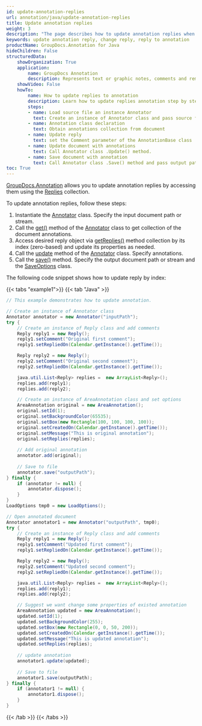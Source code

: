 ```yaml
---
id: update-annotation-replies
url: annotation/java/update-annotation-replies
title: Update annotation replies
weight: 3
description: "The page describes how to update annotation replies when collaborate over document using GroupDocs.Annotation for Java API."
keywords: update annotation reply, change reply, reply to annotation
productName: GroupDocs.Annotation for Java
hideChildren: False
structuredData:
    showOrganization: True
    application:    
        name: GroupDocs Annotation
        description: Represents text or graphic notes, comments and remarks attached to a specific part of the content of the document using Java
    showVideo: False
    howTo:
        name: How to update replies to annotation
        description: Learn how to update replies annotation step by step
        steps:
        - name: Load source file an instance Annotator
          text: Create an instance of Annotator class and pass source file path as a constructor parameter. You may specify absolute or relative file path as per your requirements. 
        - name: Annotation class declaration
          text: Obtain annotations collection from document
        - name: Update reply 
          text: set the Comment parameter of the AnnotationBase class
        - name: Update document with annotations
          text: Call Annotator class .Update() method.
        - name: Save document with annotation
          text: Call Annotator class .Save() method and pass output path file.
toc: True
---
```

[GroupDocs.Annotation](https://products.groupdocs.com/annotation/java) allows you to update annotation replies by accessing them using the [Replies](https://reference.groupdocs.com/annotation/java/com.groupdocs.annotation.models.annotationmodels/annotationbase/#getReplies--) collection.

To update annotation replies, follow these steps:

1.   Instantiate the [Annotator](https://reference.groupdocs.com/java/annotation/com.groupdocs.annotation/Annotator) class. Specify the input document path or stream.
2.   Call the [get()](https://reference.groupdocs.com/annotation/java/com.groupdocs.annotation/annotator/#get--) method of the [Annotator](https://reference.groupdocs.com/java/annotation/com.groupdocs.annotation/Annotator) class to get collection of the document annotations.
3.   Access desired reply object via [getReplies()](https://reference.groupdocs.com/annotation/java/com.groupdocs.annotation.models.annotationmodels/annotationbase/#getReplies--) method collection by its index (zero-based) and update its properties as needed.
4.   Call the [update](https://reference.groupdocs.com/annotation/java/com.groupdocs.annotation/annotator/#update-java.util.List-com.groupdocs.annotation.models.annotationmodels.AnnotationBase--) method of the [Annotator](https://reference.groupdocs.com/java/annotation/com.groupdocs.annotation/Annotator) class. Specify annotations.
5.   Call the [save()](https://reference.groupdocs.com/annotation/java/com.groupdocs.annotation/annotator/#save--) method. Specify the output document path or stream and the [SaveOptions](https://reference.groupdocs.com/annotation/java/com.groupdocs.annotation.options.export/saveoptions/) class.
    

The following code snippet shows how to update reply by index: 

{{< tabs "example1">}}
{{< tab "Java" >}}
```java
// This example demonstrates how to update annotation.

// Create an instance of Annotator class
Annotator annotator = new Annotator("inputPath");
try {
    // Create an instance of Reply class and add comments
    Reply reply1 = new Reply();
    reply1.setComment("Original first comment");
    reply1.setRepliedOn(Calendar.getInstance().getTime());

    Reply reply2 = new Reply();
    reply2.setComment("Original second comment");
    reply2.setRepliedOn(Calendar.getInstance().getTime());

    java.util.List<Reply> replies =  new ArrayList<Reply>();
    replies.add(reply1);
    replies.add(reply2);

    // Create an instance of AreaAnnotation class and set options
    AreaAnnotation original = new AreaAnnotation();
    original.setId(1);
    original.setBackgroundColor(65535);
    original.setBox(new Rectangle(100, 100, 100, 100));
    original.setCreatedOn(Calendar.getInstance().getTime());
    original.setMessage("This is original annotation");
    original.setReplies(replies);
    
    // Add original annotation
    annotator.add(original);
    
    // Save to file
    annotator.save("outputPath");
} finally {
    if (annotator != null) {
        annotator.dispose();
    }
}
LoadOptions tmp0 = new LoadOptions();

// Open annotated document
Annotator annotator1 = new Annotator("outputPath", tmp0);
try {
    // Create an instance of Reply class and add comments
    Reply reply1 = new Reply();
    reply1.setComment("Updated first comment");
    reply1.setRepliedOn(Calendar.getInstance().getTime());

    Reply reply2 = new Reply();
    reply2.setComment("Updated second comment");
    reply2.setRepliedOn(Calendar.getInstance().getTime());

    java.util.List<Reply> replies =  new ArrayList<Reply>();
    replies.add(reply1);
    replies.add(reply2);

    // Suggest we want change some properties of existed annotation
    AreaAnnotation updated = new AreaAnnotation();
    updated.setId(1);
    updated.setBackgroundColor(255);
    updated.setBox(new Rectangle(0, 0, 50, 200));
    updated.setCreatedOn(Calendar.getInstance().getTime());
    updated.setMessage("This is updated annotation");
    updated.setReplies(replies);
    
    // update annotation
    annotator1.update(updated);
    
    // Save to file
    annotator1.save(outputPath);
} finally {
    if (annotator1 != null) {
        annotator1.dispose();
    }
}
```
{{< /tab >}}
{{< /tabs >}}